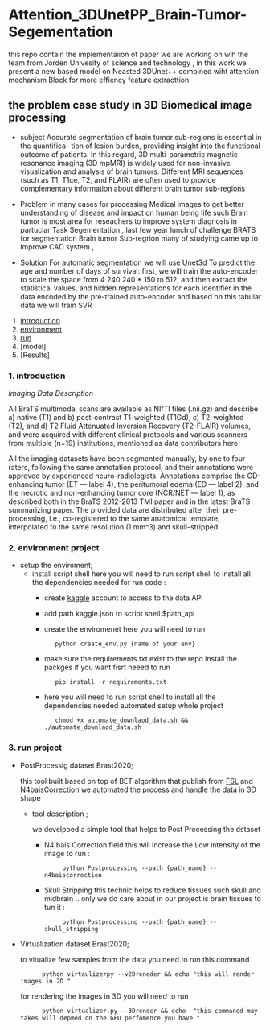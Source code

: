 # Attention_3DUnetPP_Brain-Tumor-Segementation
this repo contain the implementaiion of paper we are working on wih the team from Jorden Univesity  of science and technology , in this work we present a new based model on Neasted 3DUnet++ combined wiht attention mechanism Block for more effiency feature extracttion 

## the problem case study in 3D Biomedical image processing

- subject
Accurate segmentation of brain tumor sub-regions is essential in the quantifica- tion of lesion burden, providing insight into the functional outcome of patients. In this regard, 3D multi-parametric magnetic resonance imaging (3D mpMRI) is widely used for non-invasive visualization and analysis of brain tumors. Different MRI sequences (such as T1, T1ce, T2, and FLAIR) are often used to provide complementary information about different brain tumor sub-regions

- Problem
in many cases for processing Medical images to get better understanding of disease and impact on human being life such Brain tumor is most area for reseachers to improve system diagnosis in partuclar Task Segementation , last few year lunch of challenge BRATS for segmentation Brain tumor Sub-regrion many of studying came up to improve CAD system ,

- Solution
For automatic segmentation we will use Unet3d To predict the age and number of days of survival: first, we will train the auto-encoder to scale the space from 4 240 240 * 150 to 512, and then extract the statistical values, ​​and hidden representations for each identifier in the data encoded by the pre-trained auto-encoder and based on this tabular data we will train SVR

1. [introduction](#introduction)
2. [environment](#environment)
3. [run](#run)
5. [model]
5. [Results]

### 1. introduction
*Imaging Data Description*

All BraTS multimodal scans are available as NIfTI files (.nii.gz) and describe a) native (T1) and b) post-contrast T1-weighted (T1Gd), c) T2-weighted (T2), and d) T2 Fluid Attenuated Inversion Recovery (T2-FLAIR) volumes, and were acquired with different clinical protocols and various scanners from multiple (n=19) institutions, mentioned as data contributors here.

All the imaging datasets have been segmented manually, by one to four raters, following the same annotation protocol, and their annotations were approved by experienced neuro-radiologists. Annotations comprise the GD-enhancing tumor (ET — label 4), the peritumoral edema (ED — label 2), and the necrotic and non-enhancing tumor core (NCR/NET — label 1), as described both in the BraTS 2012-2013 TMI paper and in the latest BraTS summarizing paper. The provided data are distributed after their pre-processing, i.e., co-registered to the same anatomical template, interpolated to the same resolution (1 mm^3) and skull-stripped.

### 2. environment project
* setup the enviroment;
	* install script shell 
       here you will need to run script shell to install all the dependencies needed for 
       run code :
       * create [kaggle](https://www.kaggle.com/) account to access to the data API 
       * add path kaggle.json to script shell $path_api
       * create the enviromenet here you will need to run 

                python create_env.py {name of your env}

       * make sure the requirements.txt exist to the repo 
       install the packges if you want fisrt neeed to run 

                pip install -r requirements.txt

       - here you will need to run script shell to install all the dependencies needed automated setup whole project 

                chmod +x automate_downlaod_data.sh && ./automate_downlaod_data.sh
### 3. run project 

* PostProcessig dataset Brast2020;

    this tool built based on top of BET algorithm that publish from [FSL](https://fsl.fmrib.ox.ac.uk/fsl/fslwiki/BET) and [N4baisCorrection](https://pubmed.ncbi.nlm.nih.gov/20378467/) we automated the process and handle the data in 3D shape

	* tool description ;

        we develpoed a simple tool that helps to Post Processing the dstaset 
        * N4 bais Correction field this will increase the Low intensity of the image to run :

                   python Postprocessing --path {path_name} --n4baiscorrection 

        * Skull Stripping this technic helps to reduce tissues such skull and midbrain .. only we do care about in our project is brain tissues to tun it :

                   python Postprocessing --path {path_name} --skull_stripping 

* Virtualization  dataset Brast2020;
     
    to vitualize few samples from the data you need to run this command 

            python virtaulizerpy --v2Dreneder && echo "this will render images in 2D " 

    for rendering the images in 3D you will need to run 

            python virtualizer.py --3Drender && echo  "this commaned may takes will depmed on the GPU perfomence you have "

